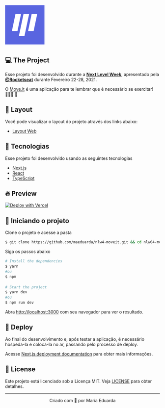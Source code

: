 <h1 aling="center">
<img alt="Move.it" title="Move.it" src=".github/icon.svg">
</h1>

## 💻 The Project

Esse projeto foi desenvolvido durante a **[Next Level Week](https://nextlevelweek.com/)**, apresentado pela **[@Rocketseat](https://github.com/Rocketseat)** durante Fevereiro 22-28, 2021. 

O [Move.it](https://vercel.com/maeduarda/moveit) é uma aplicação para te lembrar que é necessário se exercitar! 🏋🏻‍♀️ 💚


## 🔖 Layout

Você pode visualizar o layout do projeto através dos links abaixo:

- [Layout Web](https://www.figma.com/file/ge20pu3ofMOKoliUyKx1Nl/Move.it-1.0) 


## 🧪 Tecnologias 
 
Esse projeto foi desenvolvido usando as seguintes tecnologias


- [Next.js](https://nextjs.org/)
- [React](https://reactjs.org)
- [TypeScript](https://www.typescriptlang.org/)

## 🔥 Preview

[![Deploy with Vercel](https://vercel.com/button)](https://moveit-lake.vercel.app/)

## 🚀 Iniciando o projeto 

Clone o projeto e acesse a pasta

```bash
$ git clone https://github.com/maeduarda/nlw4-moveit.git && cd nlw04-moveit
```


Siga os passos abaixo
```bash
# Install the dependencies
$ yarn
#ou
$ npm

# Start the project
$ yarn dev
#ou
$ npm run dev
```

Abra [http://localhost:3000](http://localhost:3000) com seu navegador para ver o resultado.

## 🔧 Deploy

Ao final do desenvolvimento e, após testar a aplicação, é necessário hospeda-la e coloca-la no ar, passando pelo processo de deploy. 

Acesse [Next.js deployment documentation](https://nextjs.org/docs/deployment) para obter mais informações.


## 📝 License

Este projeto está licenciado sob a Licença MIT. Veja [LICENSE](LICENSE.md) para obter detalhes.

---
<p align="center">Criado com 💜 por Maria Eduarda</p>





